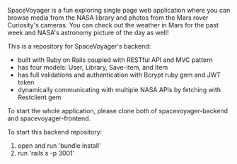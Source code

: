 SpaceVoyager is a fun exploring single page web application where you can browse media from the NASA library and photos from the Mars rover Curiosity's cameras. You can check out the weather in Mars for the past week and NASA's astronomy picture of the day as well!

This is a repository for SpaceVoyager's backend:
  - built with Ruby on Rails coupled with RESTful API and MVC pattern
  - has four models: User, Library, Save-item, and Item
  - has full validations and authentication with Bcrypt ruby gem and JWT token
  - dynamically communicating with multiple NASA APIs by fetching with Restclient gem
  
To start the whole application, please clone both of spacevoyager-backend and spacevoyager-frontend.
 
To start this backend repository:
  1. open and run 'bundle install'
  2. run 'rails s -p 3001'
